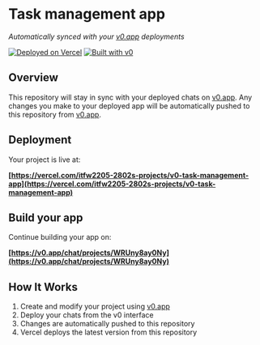 # Task management app

*Automatically synced with your [v0.app](https://v0.app) deployments*

[![Deployed on Vercel](https://img.shields.io/badge/Deployed%20on-Vercel-black?style=for-the-badge&logo=vercel)](https://vercel.com/itfw2205-2802s-projects/v0-task-management-app)
[![Built with v0](https://img.shields.io/badge/Built%20with-v0.app-black?style=for-the-badge)](https://v0.app/chat/projects/WRUny8ay0Ny)

## Overview

This repository will stay in sync with your deployed chats on [v0.app](https://v0.app).
Any changes you make to your deployed app will be automatically pushed to this repository from [v0.app](https://v0.app).

## Deployment

Your project is live at:

**[https://vercel.com/itfw2205-2802s-projects/v0-task-management-app](https://vercel.com/itfw2205-2802s-projects/v0-task-management-app)**

## Build your app

Continue building your app on:

**[https://v0.app/chat/projects/WRUny8ay0Ny](https://v0.app/chat/projects/WRUny8ay0Ny)**

## How It Works

1. Create and modify your project using [v0.app](https://v0.app)
2. Deploy your chats from the v0 interface
3. Changes are automatically pushed to this repository
4. Vercel deploys the latest version from this repository
